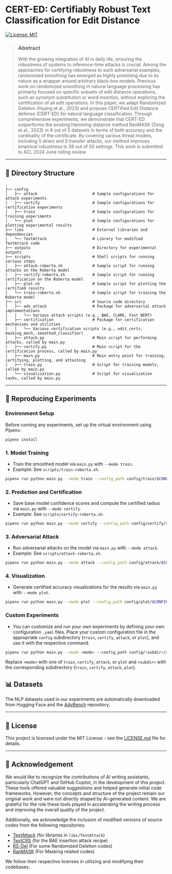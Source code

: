 # CERT-ED: Certifiably Robust Text Classification for Edit Distance

[![License: MIT](https://img.shields.io/badge/License-MIT-yellow.svg)](https://opensource.org/licenses/MIT)

> ### Abstract
>
> With the growing integration of AI in daily life, ensuring the robustness of systems to inference-time attacks is crucial. Among the approaches for certifying robustness to such adversarial examples, randomized smoothing has emerged as highly promising due to its nature as a wrapper around arbitrary black-box models. Previous work on randomized smoothing in natural language processing has primarily focused on specific subsets of edit distance operations, such as synonym substitution or word insertion, without exploring the certification of all edit operations. In this paper, we adapt Randomized Deletion (Huang et al., 2023) and propose CERTified Edit Distance defense (CERT-ED) for natural language classification. Through comprehensive experiments, we demonstrate that CERT-ED outperforms the existing Hamming distance method RanMASK (Zeng et al., 2023) in 4 out of 5 datasets in terms of both accuracy and the cardinality of the certificate. By covering various threat models, including 5 direct and 5 transfer attacks, our method improves empirical robustness in 38 out of 50 settings. This work is submitted to ACL 2024 June rolling review.

---

## 📂 Directory Structure

```plaintext
.
├── config
│   ├── attack                        # Sample configurations for attack experiments
│   ├── certify                       # Sample configurations for certification experiments
│   ├── train                         # Sample configurations for training experiments
│   └── plot                          # Sample configurations for plotting experimental results
├── libs                              # External libraries and dependencies
│   └── TextAttack                    # Library for modified TextAttack code
├── outputs                           # Directory for experimental outputs
├── scripts                           # Shell scripts for running various steps
│   ├── attack-roberta.sh             # Sample script for running attacks on the Roberta model
│   ├── certify-roberta.sh            # Sample script for running certification on the Roberta model
│   ├── plot.sh                       # Sample script for plotting the certified results
│   └── train-roberta.sh              # Sample script for training the Roberta model
├── src                               # Source code directory
│   ├── adv_attack                    # Package for adversarial attack implementations
│   │   └── Various attack scripts (e.g., BAE, CLARE, Fast BERT) 
│   ├── certification                 # Package for certification mechanisms and utilities
│   │   └── Various certification scripts (e.g., edit_certs, masking_mech, smoothed_classifier) 
│   ├── attack.py                     # Main script for performing attacks, called by main.py
│   ├── certify.py                    # Main script for the certification process, called by main.py
│   ├── main.py                       # Main entry point for training, certifying, plotting, and attacking
│   ├── train.py                      # Script for training models, called by main.py
│   └── visualization.py              # Script for visualization tasks, called by main.py

```

---

## 🚀 Reproducing Experiments

### Environment Setup

Before running any experiments, set up the virtual environment using Pipenv:

```bash
pipenv install
```

### 1. **Model Training**

- Train the smoothed model via `main.py` with `--mode train`.
- Example: See `scripts/train-roberta.sh`.

```bash
pipenv run python main.py --mode train --config_path config/train/$CONFIG_FILE.yaml --override_config
```

### 2. **Prediction and Certification**

- Save base model confidence scores and compute the certified radius via `main.py` with `--mode certify`.
- Example: See `scripts/certify-roberta.sh`.

```bash
pipenv run python main.py --mode certify --config_path config/certify/$CONFIG_FILE.yaml --override_config
```

### 3. **Adversarial Attack**

- Run adversarial attacks on the model via `main.py` with `--mode attack`.
- Example: See `scripts/attack-roberta.sh`.

```bash
pipenv run python main.py --mode attack --config_path config/attack/$CONFIG_FILE.yaml --override_config
```

### 4. **Visualization**

- Generate certified accuracy visualizations for the results via `main.py` with `--mode plot`.

```bash
pipenv run python main.py --mode plot --config_path config/plot/$CONFIG_FILE.yaml --override_config
```

### Custom Experiments

- You can customize and run your own experiments by defining your own configuration `.yaml` files. Place your custom configuration file in the appropriate `config` subdirectory (`train`, `certify`, `attack`, or `plot`), and use it with the respective command.

```bash
pipenv run python main.py --mode <mode> --config_path config/<subdir>/$YOUR_CUSTOM_CONFIG.yaml --override_config
```

Replace `<mode>` with one of `train`, `certify`, `attack`, or `plot` and `<subdir>` with the corresponding subdirectory (`train`, `certify`, `attack`, `plot`).

## 📊 Datasets

The NLP datasets used in our experiments are automatically downloaded from Hugging Face and the [AdvBench](https://github.com/thunlp/Advbench) repository.

---

## 📄 License

This project is licensed under the MIT License - see the [LICENSE.md](LICENSE.md) file for details.

---

## 📝 Acknowledgement

We would like to recognize the contributions of AI writing assistants, particularly ChatGPT and GitHub Copilot, in the development of this project. These tools offered valuable suggestions and helped generate initial code frameworks. However, the concepts and structure of the project remain our original work and were not directly shaped by AI-generated content. We are grateful for the role these tools played in accelerating the writing process and improving the overall quality of the project.

Additionally, we acknowledge the inclusion of modified versions of source codes from the following repositories:

- [TextAttack](https://github.com/QData/TextAttack) (for libraries in `libs/TextAttack`)
- [TextCRS](https://github.com/Eyr3/TextCRS) (for the BAE insertion attack recipe)
- [RS-Del](https://github.com/Dovermore/randomized-deletion) (For some Randomized Deletion codes)
- [RanMASK](https://github.com/zjiehang/RanMASK) (For Masking related codes)

We follow their respective licenses in utilizing and modifying their codebases.
